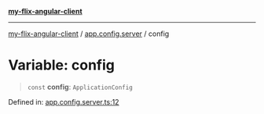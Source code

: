 [**my-flix-angular-client**](../../README.md)

***

[my-flix-angular-client](../../modules.md) / [app.config.server](../README.md) / config

# Variable: config

> `const` **config**: `ApplicationConfig`

Defined in: [app.config.server.ts:12](https://github.com/srpmfp/myFlix-Angular-client/blob/3b98426b0b09b021ab5e603ef7ab490cf6b10ea4/src/app/app.config.server.ts#L12)
